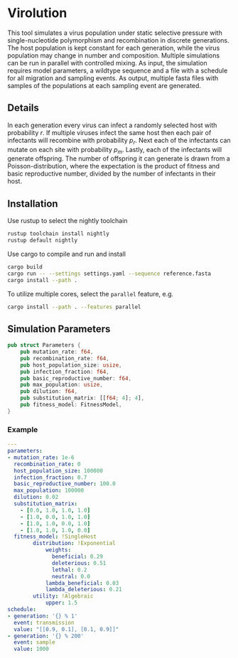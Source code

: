 # Virolution

This tool simulates a virus population under static selective pressure with
single-nucleotide polymorphism and recombination in discrete generations.  The
host population is kept constant for each generation, while the virus population
may change in number and composition. Multiple simulations can be run in
parallel with controlled mixing. As input, the simulation requires model
parameters, a wildtype sequence and a file with a schedule for all migration and
sampling events. As output, multiple fasta files with samples of the populations
at each sampling event are generated.

## Details

In each generation every virus can infect a randomly selected host with
probability $r$. If multiple viruses infect the same host then each pair of
infectants will recombine with probability $p_r$. Next each of the infectants
can mutate on each site with probability $p_m$. Lastly, each of the infectants
will generate offspring. The number of offspring it can generate is drawn from
a Poisson-distribution, where the expectation is the product of fitness and
basic reproductive number, divided by the number of infectants in their host.

## Installation

Use rustup to select the nightly toolchain

```bash
rustup toolchain install nightly
rustup default nightly
```

Use cargo to compile and run and install

```bash
cargo build
cargo run -- --settings settings.yaml --sequence reference.fasta
cargo install --path .
```

To utilize multiple cores, select the `parallel` feature, e.g.

```bash
cargo install --path . --features parallel
```

## Simulation Parameters

```rust
pub struct Parameters {
    pub mutation_rate: f64,
    pub recombination_rate: f64,
    pub host_population_size: usize,
    pub infection_fraction: f64,
    pub basic_reproductive_number: f64,
    pub max_population: usize,
    pub dilution: f64,
    pub substitution_matrix: [[f64; 4]; 4],
    pub fitness_model: FitnessModel,
}
```

### Example

```yaml
---
parameters:
- mutation_rate: 1e-6
  recombination_rate: 0
  host_population_size: 100000
  infection_fraction: 0.7
  basic_reproductive_number: 100.0
  max_population: 100000
  dilution: 0.02
  substitution_matrix:
    - [0.0, 1.0, 1.0, 1.0]
    - [1.0, 0.0, 1.0, 1.0]
    - [1.0, 1.0, 0.0, 1.0]
    - [1.0, 1.0, 1.0, 0.0]
  fitness_model: !SingleHost
        distribution: !Exponential
            weights:
              beneficial: 0.29
              deleterious: 0.51
              lethal: 0.2
              neutral: 0.0
            lambda_beneficial: 0.03
            lambda_deleterious: 0.21
        utility: !Algebraic
            upper: 1.5
schedule:
- generation: '{} % 1'
  event: transmission
  value: "[[0.9, 0.1], [0.1, 0.9]]"
- generation: '{} % 200'
  event: sample
  value: 1000
```
